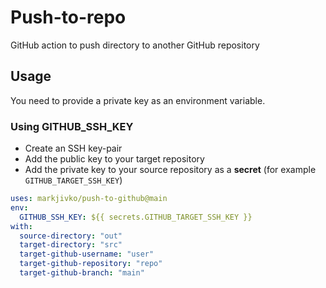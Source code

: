 # Push-to-repo

GitHub action to push directory to another GitHub repository

## Usage

You need to provide a private key as an environment variable.

### Using GITHUB_SSH_KEY

- Create an SSH key-pair
- Add the public key to your target repository
- Add the private key to your source repository as a **secret** (for example `GITHUB_TARGET_SSH_KEY`)

```yaml
uses: markjivko/push-to-github@main
env:
  GITHUB_SSH_KEY: ${{ secrets.GITHUB_TARGET_SSH_KEY }}
with:
  source-directory: "out"
  target-directory: "src"
  target-github-username: "user"
  target-github-repository: "repo"
  target-github-branch: "main"
```

